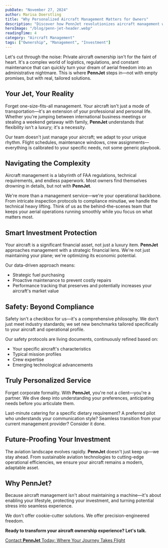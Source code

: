 ```yaml
---
pubDate: "November 27, 2024"
author: Marisa Doerstling
title: "Why Personalized Aircraft Management Matters for Owners"
description: "Discover how PennJet revolutionizes aircraft management with personalized, strategic solutions that transform ownership from a complex challenge into a seamless, value-driven experience. Learn how expert management protects your investment, ensures safety, and adapts to your unique lifestyle."
heroImage: "/blog/penn-jet-header.webp"
readingTime: 4
category: "Aircraft Management"
tags: ["Ownership", "Management", "Investment"]
---
```


Let's cut through the noise: Private aircraft ownership isn't for the faint of heart. It's a complex world of logistics, regulations, and constant maintenance that can quickly turn your dream of aerial freedom into an administrative nightmare. This is where **PennJet** steps in—not with empty promises, but with real, tailored solutions.

## Your Jet, Your Reality

Forget one-size-fits-all management. Your aircraft isn't just a mode of transportation—it's an extension of your professional and personal life. Whether you're jumping between international business meetings or stealing a weekend getaway with family, **PennJet** understands that flexibility isn't a luxury; it's a necessity.

Our team doesn't just manage your aircraft; we adapt to your unique rhythm. Flight schedules, maintenance windows, crew assignments—everything is calibrated to your specific needs, not some generic playbook.

## Navigating the Complexity

Aircraft management is a labyrinth of FAA regulations, technical requirements, and endless paperwork. Most owners find themselves drowning in details, but not with **PennJet**.

We're more than a management service—we're your operational backbone. From intricate inspection protocols to compliance minutiae, we handle the technical heavy lifting. Think of us as the behind-the-scenes team that keeps your aerial operations running smoothly while you focus on what matters most.

## Smart Investment Protection

Your aircraft is a significant financial asset, not just a luxury item. **PennJet** approaches management with a strategic financial lens. We're not just maintaining your plane; we're optimizing its economic potential.

Our data-driven approach means:

- Strategic fuel purchasing
- Proactive maintenance to prevent costly repairs
- Performance tracking that preserves and potentially increases your aircraft's market value

## Safety: Beyond Compliance

Safety isn't a checkbox for us—it's a comprehensive philosophy. We don't just meet industry standards; we set new benchmarks tailored specifically to your aircraft and operational profile.

Our safety protocols are living documents, continuously refined based on:

- Your specific aircraft's characteristics
- Typical mission profiles
- Crew expertise
- Emerging technological advancements

## Truly Personalized Service

Forget corporate formality. With **PennJet**, you're not a client—you're a partner. We dive deep into understanding your preferences, anticipating needs before you articulate them.

Last-minute catering for a specific dietary requirement? A preferred pilot who understands your communication style? Seamless transition from your current management provider? Consider it done.

## Future-Proofing Your Investment

The aviation landscape evolves rapidly. **PennJet** doesn't just keep up—we stay ahead. From sustainable aviation technologies to cutting-edge operational efficiencies, we ensure your aircraft remains a modern, adaptable asset.

## Why PennJet?

Because aircraft management isn't about maintaining a machine—it's about enabling your lifestyle, protecting your investment, and turning potential stress into seamless experience.

We don't offer cookie-cutter solutions. We offer precision-engineered freedom.

**Ready to transform your aircraft ownership experience? Let's talk.**

[Contact **PennJet** Today: Where Your Journey Takes Flight](/#contact-us)

